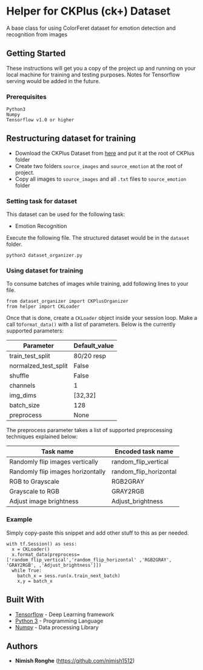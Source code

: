 

# Helper for CKPlus (ck+) Dataset
A base class for using ColorFeret dataset for emotion detection and recognition from images
## Getting Started

These instructions will get you a copy of the project up and running on your local machine for training and testing purposes. Notes for Tensorflow serving would be added in the future. 

### Prerequisites
```
Python3
Numpy
Tensorflow v1.0 or higher
```

## Restructuring dataset for training
*  Download the CKPlus Dataset from [here](http://www.consortium.ri.cmu.edu/ckagree/) and put it at the root of CKPlus folder
*  Create two folders ```source_images``` and ```source_emotion``` at the root of project.
*  Copy all images to ```source_images``` and all ```.txt``` files to ```source_emotion``` folder 
### Setting task for dataset
This dataset can be used for the following task:
* Emotion Recognition


Execute the following file. The structured dataset would be in the ```dataset``` folder. 
```
python3 dataset_organizer.py
```
### Using dataset for training
To consume batches of images while training, add following lines to your file.
``` 
from dataset_organizer import CKPlusOrganizer
from helper import CKLoader
```
Once that is done, create a ```CKLoader``` object inside your session loop. 
Make a call  to```format_data()``` with a list of parameters. Below is the currently supported parameters:

| Parameter     | Default_value |
| ------------- | ------------- |
| train_test_split   | 80/20 resp  |
| normalzed_test_split  | False  |
| shuffle  | False  |
| channels  | 1  |
| img_dims  | [32,32]  |
| batch_size  | 128  |
| preprocess  | None |

The preprocess parameter takes a list of supported preprocessing techniques explained below:

| Task name     | Encoded task name |
| ------------- | ------------- |
| Randomly flip images vertically   | random_flip_vertical  |
| Randomly flip images horizontally  | random_flip_horizontal  |
| RGB to Grayscale  | RGB2GRAY  |
| Grayscale to RGB  | GRAY2RGB  |
| Adjust image brightness  | Adjust_brightness  |

### Example 

Simply copy-paste this snippet and add other stuff to this as per needed.
```
with tf.Session() as sess:
  x = CKLoader()
  x.format_data(preprocess=['random_flip_vertical','random_flip_horizontal' ,'RGB2GRAY', 'GRAY2RGB', ,'Adjust_brightness']])
  while True:
    batch_x = sess.run(x.train_next_batch)
    x,y = batch_x
```
## Built With

* [Tensorflow](https://github.com/tensorflow/tensorflow) - Deep Learning framework
* [Python 3](https://github.com/python) - Programming Language
* [Numpy](https://github.com/numpy/numpy) - Data processing Library

## Authors
* **Nimish Ronghe** (https://github.com/nimish1512)

